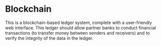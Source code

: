 # Blockchain
This is a blockchain-based ledger system, complete with a user-friendly web interface. This ledger should allow partner banks to conduct financial transactions (to transfer money between senders and receivers) and to verify the integrity of the data in the ledger.
